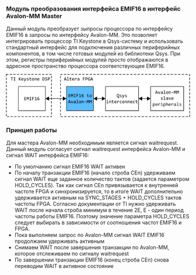 ### Модуль преобразования интерфейса EMIF16 в интерфейс Avalon-MM Master

Данный модуль преобразует зыпросы процессора по интерфейсу EMIF16 в запросы по интерфейсу Avalon-MM. Это позволяет интегрировать процессор TI Keystone в Qsys-систему и использовать стандартный интерфейс для подключения различных периферийных компонентов, в том числе готовых модулей из библиотеки Qsys. При этом, регистры периферийных модулей просто отображаются в адресное пространство процессора соответствующее EMIF16.

<img src="doc/emif16_avmm_bridge.png" width=700px>

### Принцип работы

Для мастера Avalon-MM необходимым является сигнал waitrequest. Данный модуль согласует сигнал waitrequest интерфейса Avalon-MM и сигнал WAIT интерфейса EMIF16:

* По умолчанию сигнал EMIF16 WAIT активен
* По началу транзакции EMIF16 (начало строба CEn) удерживаем сигнал WAIT еще заданное количество тактов (задается параметром HOLD_CYCLES). Так как сигнал CEn привязывается к внутренней частоте FPGA и синхронизируется, то в итоге WAIT дополнительно удерживается активным на SYNC_STAGES + HOLD_CYCLES тактов частоты FPGA. Согласно документации от TI нужно удерживать WAIT после начала строба минимум в течение 2E, E - один период частоты работы EMIF16. Поэтому значение параметра HOLD_CYCLES следует выбирать в зависимости от соотношения частот EMIF16 и FPGA.
* Пока выполняем запрос по Avalon-MM сигнал WAIT EMIF16 продолжаем удерживать активным
* Снимаем WAIT после завершения транзакции по Avalon-MM, которое отслеживаем по сигналу waitrequest
* По завершении транзакции EMIF16 (конец строба CEn) снова переводим WAIT в активное состояние